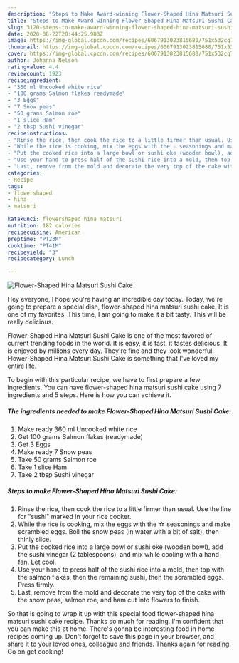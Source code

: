 ```yaml
---
description: "Steps to Make Award-winning Flower-Shaped Hina Matsuri Sushi Cake"
title: "Steps to Make Award-winning Flower-Shaped Hina Matsuri Sushi Cake"
slug: 3120-steps-to-make-award-winning-flower-shaped-hina-matsuri-sushi-cake
date: 2020-08-22T20:44:25.983Z
image: https://img-global.cpcdn.com/recipes/6067913023815680/751x532cq70/flower-shaped-hina-matsuri-sushi-cake-recipe-main-photo.jpg
thumbnail: https://img-global.cpcdn.com/recipes/6067913023815680/751x532cq70/flower-shaped-hina-matsuri-sushi-cake-recipe-main-photo.jpg
cover: https://img-global.cpcdn.com/recipes/6067913023815680/751x532cq70/flower-shaped-hina-matsuri-sushi-cake-recipe-main-photo.jpg
author: Johanna Nelson
ratingvalue: 4.4
reviewcount: 1923
recipeingredient:
- "360 ml Uncooked white rice"
- "100 grams Salmon flakes readymade"
- "3 Eggs"
- "7 Snow peas"
- "50 grams Salmon roe"
- "1 slice Ham"
- "2 tbsp Sushi vinegar"
recipeinstructions:
- "Rinse the rice, then cook the rice to a little firmer than usual. Use the line for &#34;sushi&#34; marked in your rice cooker."
- "While the rice is cooking, mix the eggs with the ☆ seasonings and make scrambled eggs. Boil the snow peas (in water with a bit of salt), then thinly slice."
- "Put the cooked rice into a large bowl or sushi oke (wooden bowl), add the sushi vinegar (2 tablespoons), and mix while cooling with a hand fan. Let cool."
- "Use your hand to press half of the sushi rice into a mold, then top with the salmon flakes, then the remaining sushi, then the scrambled eggs. Press firmly."
- "Last, remove from the mold and decorate the very top of the cake with the snow peas, salmon roe, and ham cut into flowers to finish."
categories:
- Recipe
tags:
- flowershaped
- hina
- matsuri

katakunci: flowershaped hina matsuri 
nutrition: 182 calories
recipecuisine: American
preptime: "PT23M"
cooktime: "PT41M"
recipeyield: "3"
recipecategory: Lunch

---
```



![Flower-Shaped Hina Matsuri Sushi Cake](https://img-global.cpcdn.com/recipes/6067913023815680/751x532cq70/flower-shaped-hina-matsuri-sushi-cake-recipe-main-photo.jpg)

Hey everyone, I hope you're having an incredible day today. Today, we're going to prepare a special dish, flower-shaped hina matsuri sushi cake. It is one of my favorites. This time, I am going to make it a bit tasty. This will be really delicious.



Flower-Shaped Hina Matsuri Sushi Cake is one of the most favored of current trending foods in the world. It is easy, it is fast, it tastes delicious. It is enjoyed by millions every day. They're fine and they look wonderful. Flower-Shaped Hina Matsuri Sushi Cake is something that I've loved my entire life.


To begin with this particular recipe, we have to first prepare a few ingredients. You can have flower-shaped hina matsuri sushi cake using 7 ingredients and 5 steps. Here is how you can achieve it.

<!--inarticleads1-->

##### The ingredients needed to make Flower-Shaped Hina Matsuri Sushi Cake:

1. Make ready 360 ml Uncooked white rice
1. Get 100 grams Salmon flakes (readymade)
1. Get 3 Eggs
1. Make ready 7 Snow peas
1. Take 50 grams Salmon roe
1. Take 1 slice Ham
1. Take 2 tbsp Sushi vinegar




<!--inarticleads2-->

##### Steps to make Flower-Shaped Hina Matsuri Sushi Cake:

1. Rinse the rice, then cook the rice to a little firmer than usual. Use the line for &#34;sushi&#34; marked in your rice cooker.
1. While the rice is cooking, mix the eggs with the ☆ seasonings and make scrambled eggs. Boil the snow peas (in water with a bit of salt), then thinly slice.
1. Put the cooked rice into a large bowl or sushi oke (wooden bowl), add the sushi vinegar (2 tablespoons), and mix while cooling with a hand fan. Let cool.
1. Use your hand to press half of the sushi rice into a mold, then top with the salmon flakes, then the remaining sushi, then the scrambled eggs. Press firmly.
1. Last, remove from the mold and decorate the very top of the cake with the snow peas, salmon roe, and ham cut into flowers to finish.




So that is going to wrap it up with this special food flower-shaped hina matsuri sushi cake recipe. Thanks so much for reading. I'm confident that you can make this at home. There's gonna be interesting food in home recipes coming up. Don't forget to save this page in your browser, and share it to your loved ones, colleague and friends. Thanks again for reading. Go on get cooking!
